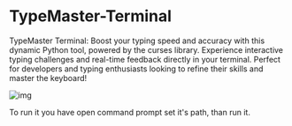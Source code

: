 # TypeMaster-Terminal
TypeMaster Terminal: Boost your typing speed and accuracy with this dynamic Python tool, powered by the curses library. Experience interactive typing challenges and real-time feedback directly in your terminal. Perfect for developers and typing enthusiasts looking to refine their skills and master the keyboard!

![img](https://github.com/user-attachments/assets/338e9829-2681-4e4e-bc14-306968f63c37)

To run it you have open command prompt set it's path, than run it.
